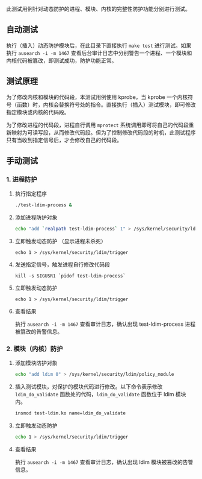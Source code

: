 此测试用例针对动态防护的进程、模块、内核的完整性防护功能分别进行测试。

## 自动测试

执行（插入）动态防护模块后，在此目录下直接执行 `make test` 进行测试。如果执行 `ausearch -i -m 1467` 查看后台审计日志中分别警告一个进程、一个模块和内核代码被篡改，即测试成功，防护功能正常。

## 测试原理

为了修改内核和模块的代码段，本测试用例使用 kprobe，当 kprobe 一个内核符号（函数）时，内核会替换符号处的指令。直接执行（插入）测试模块，即可修改指定模块或内核的代码段。

为了修改进程的代码段，进程自行调用 `mprotect` 系统调用即可将自己的代码段重新映射为可读写段，从而修改代码段。但为了控制修改代码段的时机，此测试程序只有当收到指定信号后，才会修改自己的代码段。

## 手动测试

### 1. 进程防护

1. 执行指定程序

   ```bash
   ./test-ldim-process &
   ```

2. 添加进程防护对象

   ```bash
   echo "add `realpath test-ldim-process` 1" > /sys/kernel/security/ldim/policy_process
   ```

3. 立即触发动态防护 （显示进程未杀死）

   ```
   echo 1 > /sys/kernel/security/ldim/trigger
   ```

4. 发送指定信号，触发进程自行修改代码段

   ```
   kill -s SIGUSR1 `pidof test-ldim-process`
   ```

5. 立即触发动态防护

   ```
   echo 1 > /sys/kernel/security/ldim/trigger
   ```

6. 查看结果

   执行 `ausearch -i -m 1467` 查看审计日志，确认出现 test-ldim-process 进程被篡改的告警信息。


### 2. 模块（内核）防护

1. 添加模块防护对象

   ```bash
   echo "add ldim 0" > /sys/kernel/security/ldim/policy_module
   ```

2. 插入测试模块，对保护的模块代码进行修改。以下命令表示修改 `ldim_do_validate` 函数处的代码，`ldim_do_validate` 函数位于 ldim 模块内。

   ```bash
   insmod test-ldim.ko name=ldim_do_validate
   ```

3. 立即触发动态防护

   ```bash
   echo 1 > /sys/kernel/security/ldim/trigger
   ```

4. 查看结果

   执行 `ausearch -i -m 1467` 查看审计日志，确认出现 ldim 模块被篡改的告警信息。
